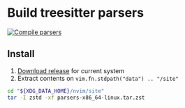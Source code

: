 # Build treesitter parsers

[![Compile parsers](https://github.com/4ngelf/build-treesitter-parsers/actions/workflows/package_parsers.yaml/badge.svg)](https://github.com/4ngelf/build-treesitter-parsers/actions/workflows/package_parsers.yaml)

## Install

1. [Download release] for current system
2. Extract contents on `vim.fn.stdpath("data") .. "/site"`

```bash
cd "${XDG_DATA_HOME}/nvim/site"
tar -I zstd -xf parsers-x86_64-linux.tar.zst
```

[Download release]: https://github.com/4ngelf/build-treesitter-parsers/releases/latest

